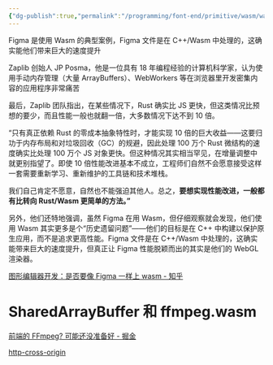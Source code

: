 ```yaml
---
{"dg-publish":true,"permalink":"/programming/font-end/primitive/wasm/wasm/"}
---
```



Figma 是使用 Wasm 的典型案例，Figma 文件是在 C++/Wasm 中处理的，这确实能他们带来巨大的速度提升

Zaplib 创始人 JP Posma，他是一位具有 18 年编程经验的计算机科学家，认为使用手动内存管理（大量 ArrayBuffers）、WebWorkers 等在浏览器里开发密集内容的应用程序非常痛苦

最后，Zaplib 团队指出，在某些情况下，Rust 确实比 JS 更快，但这类情况比预想的要少，而且性能一般也就翻一倍，大多数情况下达不到 10 倍。

“只有真正依赖 Rust 的零成本抽象特性时，才能实现 10 倍的巨大收益——这要归功于内存布局和对垃圾回收（GC）的规避，因此处理 100 万个 Rust 微结构的速度确实比处理 100 万个 JS 对象更快。但这种情况其实相当罕见，在增量调整中就更别指望了。即使 10 倍性能改进基本不成立，工程师们自然不会愿意接受这样一套需要重新学习、重新维护的工具链和技术堆栈。

我们自己肯定不愿意，自然也不能强迫其他人。总之，**要想实现性能改进，一般都有比转向 Rust/Wasm 更简单的方法。”**

另外，他们还特地强调，虽然 Figma 在用 Wasm，但仔细观察就会发现，他们使用 Wasm 其实更多是个“历史遗留问题”——他们的目标是在 C++ 中构建以保护原生应用，而不是追求更高性能。Figma 文件是在 C++/Wasm 中处理的，这确实能带来巨大的速度提升，但真正让 Figma 性能脱颖而出的其实是他们的 WebGL 渲染器。

[图形编辑器开发：是否要像 Figma 一样上 wasm - 知乎](https://zhuanlan.zhihu.com/p/645670604)

# SharedArrayBuffer 和 ffmpeg.wasm

[前端的 FFmpeg? 可能还没准备好 - 掘金](https://juejin.cn/post/7150962372130111518?searchId=2023111619452928716436F6F0BA6BAAEE)

[http-cross-origin](programming/basic/cs-basic/network-protocol/http-cross-origin.md#COOP%20和%20COEP)
